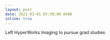 ```yaml
---
layout: post
date: 2021-03-01 07:59:00-0400
inline: true
---
```


Left HyperWorks Imaging to pursue grad studies 